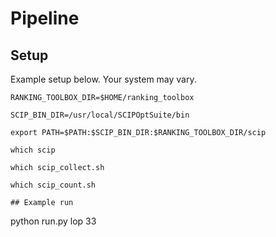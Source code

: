 # Pipeline 
## Setup
Example setup below. Your system may vary.
```
RANKING_TOOLBOX_DIR=$HOME/ranking_toolbox

SCIP_BIN_DIR=/usr/local/SCIPOptSuite/bin

export PATH=$PATH:$SCIP_BIN_DIR:$RANKING_TOOLBOX_DIR/scip

which scip

which scip_collect.sh

which scip_count.sh

## Example run

```
python run.py lop 33
```
